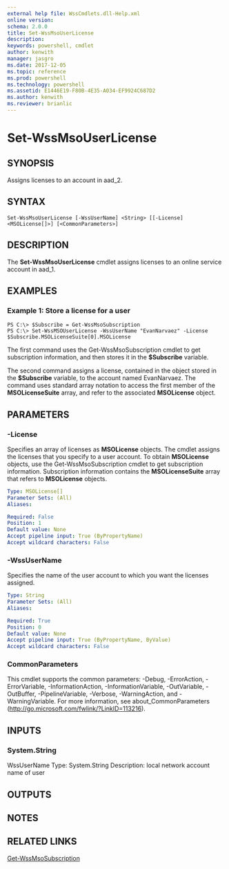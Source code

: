 ```yaml
---
external help file: WssCmdlets.dll-Help.xml
online version: 
schema: 2.0.0
title: Set-WssMsoUserLicense
description: 
keywords: powershell, cmdlet
author: kenwith
manager: jasgro
ms.date: 2017-12-05
ms.topic: reference
ms.prod: powershell
ms.technology: powershell
ms.assetid: E1446E19-F80B-4E35-A034-EF9924C687D2
ms.author: kenwith
ms.reviewer: brianlic
---
```


# Set-WssMsoUserLicense

## SYNOPSIS
Assigns licenses to an account in aad_2.

## SYNTAX

```
Set-WssMsoUserLicense [-WssUserName] <String> [[-License] <MSOLicense[]>] [<CommonParameters>]
```

## DESCRIPTION
The **Set-WssMsoUserLicense** cmdlet assigns licenses to an online service account in aad_1.

## EXAMPLES

### Example 1: Store a license for a user
```
PS C:\> $Subscribe = Get-WssMsoSubscription
PS C:\> Set-WssMSOUserLicense -WssUserName "EvanNarvaez" -License $Subscribe.MSOLicenseSuite[0].MSOLicense
```

The first command uses the Get-WssMsoSubscription cmdlet to get subscription information, and then stores it in the **$Subscribe** variable.

The second command assigns a license, contained in the object stored in the **$Subscribe** variable, to the account named EvanNarvaez.
The command uses standard array notation to access the first member of the **MSOLicenseSuite** array, and refer to the associated **MSOLicense** object.

## PARAMETERS

### -License
Specifies an array of licenses as **MSOLicense** objects.
The cmdlet assigns the licenses that you specify to a user account.
To obtain **MSOLicense** objects, use the Get-WssMsoSubscription cmdlet to get subscription information.
Subscription information contains the **MSOLicenseSuite** array that refers to **MSOLicense** objects.

```yaml
Type: MSOLicense[]
Parameter Sets: (All)
Aliases: 

Required: False
Position: 1
Default value: None
Accept pipeline input: True (ByPropertyName)
Accept wildcard characters: False
```

### -WssUserName
Specifies the name of the user account to which you want the licenses assigned.

```yaml
Type: String
Parameter Sets: (All)
Aliases: 

Required: True
Position: 0
Default value: None
Accept pipeline input: True (ByPropertyName, ByValue)
Accept wildcard characters: False
```

### CommonParameters
This cmdlet supports the common parameters: -Debug, -ErrorAction, -ErrorVariable, -InformationAction, -InformationVariable, -OutVariable, -OutBuffer, -PipelineVariable, -Verbose, -WarningAction, and -WarningVariable. For more information, see about_CommonParameters (http://go.microsoft.com/fwlink/?LinkID=113216).

## INPUTS

### System.String
WssUserName
Type: System.String
Description: local network account name of user

## OUTPUTS

## NOTES

## RELATED LINKS

[Get-WssMsoSubscription](./Get-WssMsoSubscription.md)
